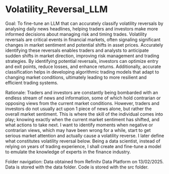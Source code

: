 # Volatility_Reversal_LLM
Goal: 
To fine-tune an LLM that can accurately classify volatility reversals by analysing daily news headlines, helping traders and investors make more informed decisions about managing risk and timing trades.
Volatility reversals are critical events in financial markets, often signaling significant changes in market sentiment and potential shifts in asset prices. Accurately identifying these reversals enables traders and analysts to anticipate sudden shifts in market direction, improving risk management and trading strategies. By identifying potential reversals, investors can optimize entry and exit points, reduce losses, and enhance returns. Additionally, accurate classification helps in developing algorithmic trading models that adapt to changing market conditions, ultimately leading to more resilient and efficient trading systems.

Rationale:
Traders and investors are constantly being bombarded with an endless stream of news and information, some of which hold contrarian or opposing views from the current market conditions. However, traders and investors do not usually act upon 1 piece of news alone, but rather the overall market sentiment. This is where the skill of the individual comes into play; knowing exactly when the current market sentiment has shifted, and what actions to take next. I want to identify moments when negative or contrarian views, which may have been wrong for a while, start to get serious market attention and actually cause a volatility reverse. I later define what constitutes volatility reversal below. Being a data scientist, instead of relying on years of trading experience, I shall create and fine-tune a model to emulate the knowledge of experts in the finance industry.

Folder navigation:
Data obtained from Refinitv Data Platform on 13/02/2025. Data is stored with the data folder.
Code is stored with the src folder.
